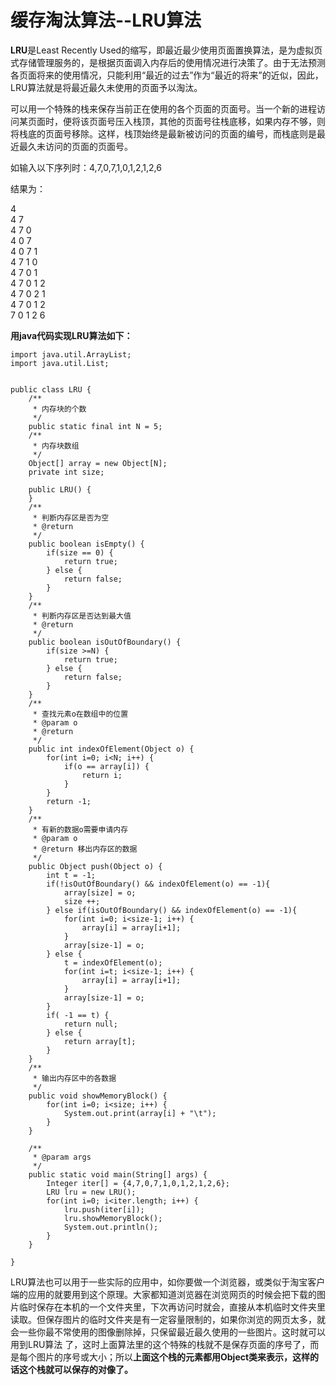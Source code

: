 # 缓存淘汰算法--LRU算法

**LRU**是Least Recently Used的缩写，即最近最少使用页面置换算法，是为虚拟页式存储管理服务的，是根据页面调入内存后的使用情况进行决策了。由于无法预测各页面将来的使用情况，只能利用“最近的过去”作为“最近的将来”的近似，因此，LRU算法就是将最近最久未使用的页面予以淘汰。

可以用一个特殊的栈来保存当前正在使用的各个页面的页面号。当一个新的进程访问某页面时，便将该页面号压入栈顶，其他的页面号往栈底移，如果内存不够，则将栈底的页面号移除。这样，栈顶始终是最新被访问的页面的编号，而栈底则是最近最久未访问的页面的页面号。

如输入以下序列时：4,7,0,7,1,0,1,2,1,2,6

 结果为：

4        
4        7        
4        7        0        
4        0        7        
4        0        7        1        
4        7        1        0        
4        7        0        1        
4        7        0        1        2        
4        7        0        2        1        
4        7        0        1        2       
7        0        1        2        6        

**用java代码实现LRU算法如下：**

```
import java.util.ArrayList;
import java.util.List;


public class LRU {
	/**
	 * 内存块的个数
	 */
	public static final int N = 5;
	/**
	 * 内存块数组
	 */
	Object[] array = new Object[N];
	private int size;
	
	public LRU() {
	}
	/**
	 * 判断内存区是否为空
	 * @return
	 */
	public boolean isEmpty() {
		if(size == 0) {
			return true;
		} else {
			return false;
		}
	}
	/**
	 * 判断内存区是否达到最大值
	 * @return
	 */
	public boolean isOutOfBoundary() {
		if(size >=N) {
			return true;
		} else {
			return false;
		}
	}
	/**
	 * 查找元素o在数组中的位置
	 * @param o
	 * @return
	 */
	public int indexOfElement(Object o) {
		for(int i=0; i<N; i++) { 
			if(o == array[i]) {
				return i;
			}
		}
		return -1;
	}	
	/**
	 * 有新的数据o需要申请内存
	 * @param o
	 * @return 移出内存区的数据
	 */
	public Object push(Object o) {
		int t = -1;
		if(!isOutOfBoundary() && indexOfElement(o) == -1){
			array[size] = o;
			size ++;
		} else if(isOutOfBoundary() && indexOfElement(o) == -1){
			for(int i=0; i<size-1; i++) {
				array[i] = array[i+1];				
			}
			array[size-1] = o;
		} else {
			t = indexOfElement(o);
			for(int i=t; i<size-1; i++) {
				array[i] = array[i+1];
			}
			array[size-1] = o;
		}
		if( -1 == t) {
			return null;
		} else {
			return array[t];
		}
	}
	/**
	 * 输出内存区中的各数据
	 */
	public void showMemoryBlock() {
		for(int i=0; i<size; i++) {
			System.out.print(array[i] + "\t");
		}
	}

	/**
	 * @param args
	 */
	public static void main(String[] args) {
		Integer iter[] = {4,7,0,7,1,0,1,2,1,2,6};
		LRU lru = new LRU();
		for(int i=0; i<iter.length; i++) {
			lru.push(iter[i]);
			lru.showMemoryBlock();
			System.out.println();
		}
	}

}
```

 LRU算法也可以用于一些实际的应用中，如你要做一个浏览器，或类似于淘宝客户端的应用的就要用到这个原理。大家都知道浏览器在浏览网页的时候会把下载的图片临时保存在本机的一个文件夹里，下次再访问时就会，直接从本机临时文件夹里读取。但保存图片的临时文件夹是有一定容量限制的，如果你浏览的网页太多，就会一些你最不常使用的图像删除掉，只保留最近最久使用的一些图片。这时就可以用到LRU算法 了，这时上面算法里的这个特殊的栈就不是保存页面的序号了，而是每个图片的序号或大小；所以**上面这个栈的元素都用Object类来表示，这样的话这个栈就可以保存的对像了。**